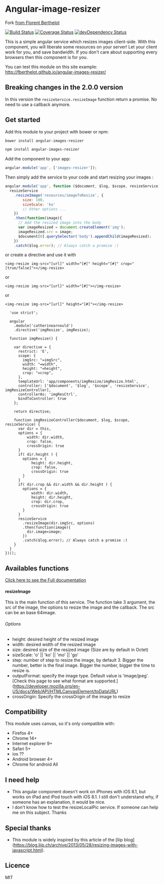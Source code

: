 # Angular-image-resizer

Fork [from Florent Berthelot](https://github.com/FBerthelot/angular-images-resizer)

[![Build Status](https://travis-ci.org/FBerthelot/angular-images-resizer.svg?branch=master)](https://travis-ci.org/FBerthelot/angular-images-resizer)
[![Coverage Status](https://img.shields.io/coveralls/FBerthelot/angular-images-resizer.svg)](https://coveralls.io/r/FBerthelot/angular-images-resizer)
[![devDependency Status](https://david-dm.org/FBerthelot/angular-images-resizer/dev-status.svg)](https://david-dm.org/FBerthelot/angular-images-resizer#info=devDependencies)

This is a simple angular service which resizes images client-side. With this component, you will liberate some resources on your server!
Let your client work for you, and save bandwidth. If you don't care about supporting every browsers then this component is for you.

You can test this module on this site example: http://fberthelot.github.io/angular-images-resizer/

## Breaking changes in the 2.0.0 version

In this version the `resizeService.resizeImage` function return a promise. No need to use a callback anymore.

## Get started
Add this module to your project with bower or npm:

```bash 
bower install angular-images-resizer
```

```bash
npm install angular-images-resizer
```

Add the component to your app:
```javascript
angular.module('app', ['images-resizer']); 
```

Then simply add the service to your code and start resizing your images :

```javascript 
angular.module('app', function ($document, $log, $scope, resizeService) {
  resizeService
    .resizeImage('resources/imageToResize', {
        size: 100, 
        sizeScale: 'ko'
        // Other options ...
    })
    .then(function(image){    
      // Add the resized image into the body
      var imageResized = document.createElement('img');
      imageResized.src = image;
      $document[0].querySelector('body').appendChild(imageResized);
    })
    .catch($log.error); // Always catch a promise :)
```

or create a directive and use it with 

```<img-resize img-src="[url]" width="[#]" height="[#]" crop="[true/false]"></img-resize>```

or

```<img-resize img-src="[url]" width="[#]"></img-resize>```

or

```<img-resize img-src="[url]" height="[#]"></img-resize>```

```(function() {
  'use strict';

  angular
    .module('catherinearnould')
    .directive('imgResize', imgResize);

  function imgResize() {

    var directive = {
      restrict: 'E',
      scope: {
        imgSrc: "=imgSrc",
        width: "=width",
        height: "=height",
        crop: "=crop",
      },
      templateUrl: 'app/components/imgResize/imgResize.html',
      controller: ['$document', '$log', '$scope', 'resizeService', imgResizeController],
      controllerAs: 'imgResCtrl',
      bindToController: true
    };

    return directive;
    
    function imgResizeController($document, $log, $scope, resizeService) {
      var dir = this, 
      options = {
          width: dir.width,  
          crop: false, 
          crossOrigin: true
      }
      if( dir.height ) {
        options = {
            height: dir.height, 
            crop: false, 
            crossOrigin: true
        }
      }
      if( dir.crop && dir.width && dir.height ) {
        options = {
            width: dir.width, 
            height: dir.height, 
            crop: dir.crop, 
            crossOrigin: true
        }
      }
      resizeService
        .resizeImage(dir.imgSrc, options)
        .then(function(image){    
          dir.image=image;
        })
        .catch($log.error); // Always catch a promise :)
    }
  }
})();
```

## Availables functions

[Click here to see the Full documentation](http://fberthelot.github.io/angular-images-resizer/docs/)

#### resizeImage
This is the main function of this service. The function take 3 argument, the src of the image, the options to resize the image and the callback.
The src can be an base 64image.

###### Options
- height: desired height of the resized image
- width: desired width of the resized image
- size: desired size of the resized image (Size are by default in Octet)
- sizeScale: 'o' || 'ko' || 'mo' || 'go'
- step: number of step to resize the image, by default 3. Bigger the number, better is the final image. Bigger the number, bigger the time to resize is.
- outputFormat: specify the image type. Default value is 'image/jpeg'. [Check this page to see what format are supported.] (https://developer.mozilla.org/en-US/docs/Web/API/HTMLCanvasElement/toDataURL)
- crossOrigin: Specify the crossOrigin of the image to resize

## Compatibility
This module uses canvas, so it's only compatible with:
* Firefox 4+
* Chrome 14+
* Internet explorer 9+
* Safari 5+
* ios ??
* Android browser 4+
* Chrome for android All

## I need help
* This angular component doesn't work on iPhones with iOS 8.1, but works on iPad and iPod touch with iOS 8.1. I still don't understand why, if someone has an explanation, it would be nice.
* I don't know how to test the resizeLocalPic service. If someone can help me on this subject.
Thanks

## Special thanks
* This module is widely inspired by this article of the [liip blog] (https://blog.liip.ch/archive/2013/05/28/resizing-images-with-javascript.html).

## Licence
MIT
